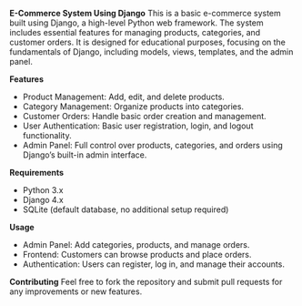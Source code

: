 **E-Commerce System Using Django**
This is a basic e-commerce system built using Django, a high-level Python web framework. The system includes essential features for managing products, categories, and customer orders. It is designed for educational purposes, focusing on the fundamentals of Django, including models, views, templates, and the admin panel.

**Features**
- Product Management: Add, edit, and delete products.
- Category Management: Organize products into categories.
- Customer Orders: Handle basic order creation and management.
- User Authentication: Basic user registration, login, and logout functionality.
- Admin Panel: Full control over products, categories, and orders using Django’s built-in admin interface.

**Requirements**
- Python 3.x
- Django 4.x
- SQLite (default database, no additional setup required)

**Usage**
- Admin Panel: Add categories, products, and manage orders.
- Frontend: Customers can browse products and place orders.
- Authentication: Users can register, log in, and manage their accounts.

**Contributing**
Feel free to fork the repository and submit pull requests for any improvements or new features.

